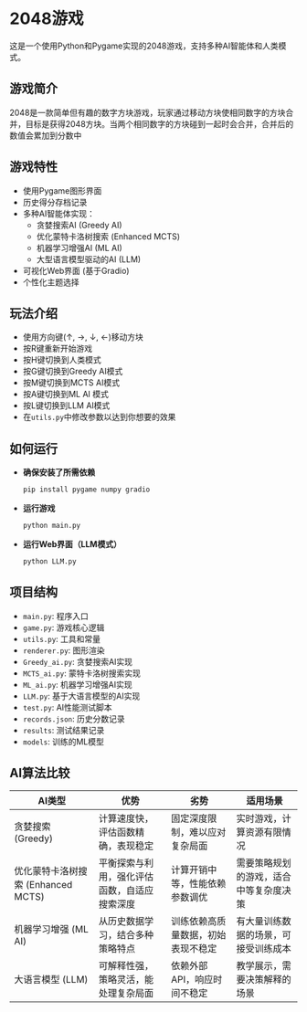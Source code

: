 # 2048游戏

这是一个使用Python和Pygame实现的2048游戏，支持多种AI智能体和人类模式。

## 游戏简介

2048是一款简单但有趣的数字方块游戏，玩家通过移动方块使相同数字的方块合并，目标是获得2048方块。当两个相同数字的方块碰到一起时会合并，合并后的数值会累加到分数中

## 游戏特性

- 使用Pygame图形界面
- 历史得分存档记录
- 多种AI智能体实现：
  - 贪婪搜索AI (Greedy AI)
  - 优化蒙特卡洛树搜索 (Enhanced MCTS)
  - 机器学习增强AI (ML AI)
  - 大型语言模型驱动的AI (LLM)
- 可视化Web界面 (基于Gradio)
- 个性化主题选择

## 玩法介绍

- 使用方向键(↑, →, ↓, ←)移动方块
- 按R键重新开始游戏
- 按H键切换到人类模式
- 按G键切换到Greedy AI模式
- 按M键切换到MCTS AI模式
- 按A键切换到ML AI 模式
- 按L键切换到LLM AI模式
- 在`utils.py`中修改参数以达到你想要的效果

## 如何运行

- **确保安装了所需依赖**

  ```bash
  pip install pygame numpy gradio
  ```

- **运行游戏**

  ```bash
  python main.py
  ```

- **运行Web界面（LLM模式）**

  ```bash
  python LLM.py
  ```

## 项目结构

- `main.py`: 程序入口
- `game.py`: 游戏核心逻辑
- `utils.py`: 工具和常量
- `renderer.py`: 图形渲染
- `Greedy_ai.py`: 贪婪搜索AI实现
- `MCTS_ai.py`: 蒙特卡洛树搜索实现
- `ML_ai.py`: 机器学习增强AI实现
- `LLM.py`: 基于大语言模型的AI实现
- `test.py`: AI性能测试脚本
- `records.json`: 历史分数记录
- `results`: 测试结果记录
- `models`: 训练的ML模型

## AI算法比较

| AI类型 | 优势 | 劣势 | 适用场景 |
|--------|------|------|----------|
| 贪婪搜索 (Greedy) | 计算速度快，评估函数精确，表现稳定 | 固定深度限制，难以应对复杂局面 | 实时游戏，计算资源有限情况 |
| 优化蒙特卡洛树搜索 (Enhanced MCTS) | 平衡探索与利用，强化评估函数，自适应搜索深度 | 计算开销中等，性能依赖参数调优 | 需要策略规划的游戏，适合中等复杂度决策 |
| 机器学习增强 (ML AI) | 从历史数据学习，结合多种策略特点 | 训练依赖高质量数据，初始表现不稳定 | 有大量训练数据的场景，可接受训练成本 |
| 大语言模型 (LLM) | 可解释性强，策略灵活，能处理复杂局面 | 依赖外部API，响应时间不稳定 | 教学展示，需要决策解释的场景 |

